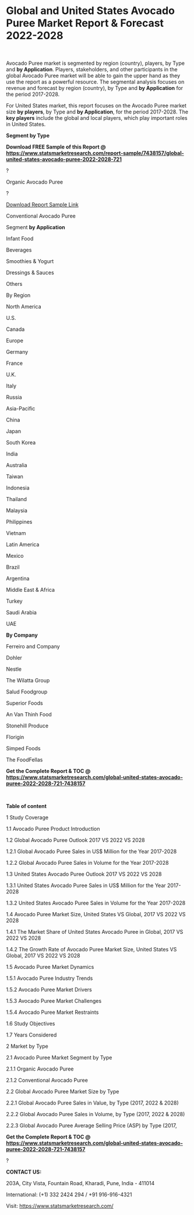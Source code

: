 <h1>Global and United States Avocado Puree Market Report & Forecast 2022-2028</h1><br/><p>Avocado Puree market is segmented by region (country), players, by Type and <strong>by Application</strong>. Players, stakeholders, and other participants in the global Avocado Puree market will be able to gain the upper hand as they use the report as a powerful resource. The segmental analysis focuses on revenue and forecast by region (country), by Type and <strong>by Application</strong> for the period 2017-2028.</p>
 
 
 
 <p>For United States market, this report focuses on the Avocado Puree market size <strong>by players</strong>, by Type and <strong>by Application</strong>, for the period 2017-2028. The <strong>key players</strong> include the global and local players, which play important roles in United States.</p>
 
 
 
 <p><strong>Segment by Type</strong></p>
 
 
 
 <div><b>Download FREE Sample of this Report @ <a href="https://www.statsmarketresearch.com/download-free-sample/7438157/global-united-states-avocado-puree-2022-2028-721">https://www.statsmarketresearch.com/report-sample/7438157/global-united-states-avocado-puree-2022-2028-721</a></b></div>
 
 
 
 <p>? </p>
 
 
 
 <p>Organic Avocado Puree</p>
 
 
 
 <p>? </p>
 
 
 
 <p><a href="https://www.statsmarketresearch.com/download-free-sample/7438157/global-united-states-avocado-puree-2022-2028-721">Download Report Sample Link</a></p>
 
 
 
 <p>Conventional Avocado Puree</p>
 
 
 
 <p>Segment <strong>by Application</strong></p>
 
 
 
 <p>Infant Food</p>
 
 
 
 <p>Beverages</p>
 
 
 
 <p>Smoothies & Yogurt</p>
 
 
 
 <p>Dressings & Sauces</p>
 
 
 
 <p>Others</p>
 
 
 
 <p>By Region</p>
 
 
 
 <p>North America</p>
 
 
 
 <p>U.S.</p>
 
 
 
 <p>Canada</p>
 
 
 
 <p>Europe</p>
 
 
 
 <p>Germany</p>
 
 
 
 <p>France</p>
 
 
 
 <p>U.K.</p>
 
 
 
 <p>Italy</p>
 
 
 
 <p>Russia</p>
 
 
 
 <p>Asia-Pacific</p>
 
 
 
 <p>China</p>
 
 
 
 <p>Japan</p>
 
 
 
 <p>South Korea</p>
 
 
 
 <p>India</p>
 
 
 
 <p>Australia</p>
 
 
 
 <p>Taiwan</p>
 
 
 
 <p>Indonesia</p>
 
 
 
 <p>Thailand</p>
 
 
 
 <p>Malaysia</p>
 
 
 
 <p>Philippines</p>
 
 
 
 <p>Vietnam</p>
 
 
 
 <p>Latin America</p>
 
 
 
 <p>Mexico</p>
 
 
 
 <p>Brazil</p>
 
 
 
 <p>Argentina</p>
 
 
 
 <p>Middle East & Africa</p>
 
 
 
 <p>Turkey</p>
 
 
 
 <p>Saudi Arabia</p>
 
 
 
 <p>UAE</p>
 
 
 
 <p><strong>By Company</strong></p>
 
 
 
 <p>Ferreiro and Company</p>
 
 
 
 <p>Dohler</p>
 
 
 
 <p>Nestle</p>
 
 
 
 <p>The Wilatta Group</p>
 
 
 
 <p>Salud Foodgroup</p>
 
 
 
 <p>Superior Foods</p>
 
 
 
 <p>An Van Thinh Food</p>
 
 
 
 <p>Stonehill Produce</p>
 
 
 
 <p>Florigin</p>
 
 
 
 <p>Simped Foods</p>
 
 
 
 <p>The FoodFellas</p>
 
 
 
 <div><b>Get the Complete Report & TOC @ <a href="https://www.statsmarketresearch.com/global-united-states-avocado-puree-2022-2028-721-7438157">https://www.statsmarketresearch.com/global-united-states-avocado-puree-2022-2028-721-7438157</a></b></div>
 
 
 
 <p><br />
 
 <b>Table of content</b></p>
 
 
 
 <p>1 Study Coverage<br />
 
 1.1 Avocado Puree Product Introduction<br />
 
 1.2 Global Avocado Puree Outlook 2017 VS 2022 VS 2028<br />
 
 1.2.1 Global Avocado Puree Sales in US$ Million for the Year 2017-2028<br />
 
 1.2.2 Global Avocado Puree Sales in Volume for the Year 2017-2028<br />
 
 1.3 United States Avocado Puree Outlook 2017 VS 2022 VS 2028<br />
 
 1.3.1 United States Avocado Puree Sales in US$ Million for the Year 2017-2028<br />
 
 1.3.2 United States Avocado Puree Sales in Volume for the Year 2017-2028<br />
 
 1.4 Avocado Puree Market Size, United States VS Global, 2017 VS 2022 VS 2028<br />
 
 1.4.1 The Market Share of United States Avocado Puree in Global, 2017 VS 2022 VS 2028<br />
 
 1.4.2 The Growth Rate of Avocado Puree Market Size, United States VS Global, 2017 VS 2022 VS 2028<br />
 
 1.5 Avocado Puree Market Dynamics<br />
 
 1.5.1 Avocado Puree Industry Trends<br />
 
 1.5.2 Avocado Puree Market Drivers<br />
 
 1.5.3 Avocado Puree Market Challenges<br />
 
 1.5.4 Avocado Puree Market Restraints<br />
 
 1.6 Study Objectives<br />
 
 1.7 Years Considered<br />
 
 2 Market by Type<br />
 
 2.1 Avocado Puree Market Segment by Type<br />
 
 2.1.1 Organic Avocado Puree<br />
 
 2.1.2 Conventional Avocado Puree<br />
 
 2.2 Global Avocado Puree Market Size by Type<br />
 
 2.2.1 Global Avocado Puree Sales in Value, by Type (2017, 2022 & 2028)<br />
 
 2.2.2 Global Avocado Puree Sales in Volume, by Type (2017, 2022 & 2028)<br />
 
 2.2.3 Global Avocado Puree Average Selling Price (ASP) by Type (2017,</p>
 
 
 
 <div><b>Get the Complete Report & TOC @ <a href="https://www.statsmarketresearch.com/global-united-states-avocado-puree-2022-2028-721-7438157">https://www.statsmarketresearch.com/global-united-states-avocado-puree-2022-2028-721-7438157</a></b></div>
 
 
 
 <p>? </p>
 
 
 
 <p><b>CONTACT US:</b><br />
 
 203A, City Vista, Fountain Road, Kharadi, Pune, India - 411014<br />
 
 International: (+1) 332 2424 294 / +91 916-916-4321<br />
 
 Visit: <a href="https://www.statsmarketresearch.com/">https://www.statsmarketresearch.com/</a></p>